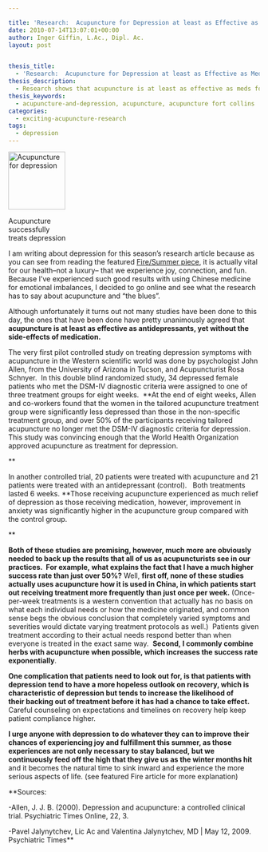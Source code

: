 ```yaml
---

title: 'Research:  Acupuncture for Depression at least as Effective as Medication'
date: 2010-07-14T13:07:01+00:00
author: Inger Giffin, L.Ac., Dipl. Ac.
layout: post


thesis_title:
  - 'Research:  Acupuncture for Depression at least as Effective as Medication'
thesis_description:
  - Research shows that acupuncture is at least as effective as meds for depression. For me, when combined with herbs it offers exceptional response.
thesis_keywords:
  - acupuncture-and-depression, acupuncture, acupuncture fort collins
categories:
  - exciting-acupuncture-research
tags:
  - depression
---
```

<div id="attachment_930" style="width: 124px" class="wp-caption alignright">
  <a href="/assets/wp-content/uploads/2010/07/Acupuncture-for-depression.jpg"><img class="size-full wp-image-930" title="Acupuncture for depression" src="/assets/wp-content/uploads/2010/07/Acupuncture-for-depression.jpg" alt="Acupuncture for depression" width="114" height="116" /></a>
  
  <p class="wp-caption-text">
    Acupuncture successfully treats depression
  </p>
</div>

I am writing about depression for this season&#8217;s research article because as you can see from reading the featured [Fire/Summer piece](http://www.wisdomwaysacupuncture.com/2017/05/22/summer-is-here-time-to-nurture-your-heart-fire/), it is actually vital for our health&#8211;not a luxury&#8211; that we experience joy, connection, and fun.  Because I&#8217;ve experienced such good results with using Chinese medicine for emotional imbalances, I decided to go online and see what the research has to say about acupuncture and &#8220;the blues&#8221;.

Although unfortunately it turns out not many studies have been done to this day, the ones that have been done have pretty unanimously agreed that **acupuncture is at least as effective as antidepressants, yet without the side-effects of medication.**

The very first pilot controlled study on treating depression symptoms with acupuncture in the Western scientific world was done by psychologist John Allen, from the University of Arizona in Tucson, and Acupuncturist Rosa Schnyer.  In this double blind randomized study, 34 depressed female patients who met the DSM-IV diagnostic criteria were assigned to one of three treatment groups for eight weeks.  **At the end of eight weeks, Allen and co-workers found that the women in the tailored acupuncture treatment group were significantly less depressed than those in the non-specific treatment group, and over 50% of the participants receiving tailored acupuncture no longer met the DSM-IV diagnostic criteria for depression.  This study was convincing enough that the World Health Organization approved acupuncture as treatment for depression.
  
** 
  
In another controlled trial, 20 patients were treated with acupuncture and 21 patients were treated with an antidepressant (control).   Both treatments lasted 6 weeks. **Those receiving acupuncture experienced as much relief of depression as those receiving medication, however, improvement in anxiety was significantly higher in the acupuncture group compared with the control group.
  
** 
  
**Both of these studies are promising, however, much more are obviously needed to back up the results that all of us as acupuncturists see in our practices.  For example, what explains the fact that I have a much higher success rate than just over 50%?** Well, **first off, none of these studies actually uses acupuncture how it is used in China, in which patients start out receiving treatment more frequently than just once per week.** (Once-per-week treatments is a western convention that actually has no basis on what each individual needs or how the medicine originated, and common sense begs the obvious conclusion that completely varied symptoms and severities would dictate varying treatment protocols as well.)  Patients given treatment according to their actual needs respond better than when everyone is treated in the exact same way.  **Second, I commonly combine herbs with acupuncture when possible, which increases the success rate exponentially**.

**One complication that patients need to look out for, is that patients with depression tend to have a more hopeless outlook on recovery, which is characteristic of depression but tends to increase the likelihood of their backing out of treatment before it has had a chance to take effect.** Careful counseling on expectations and timelines on recovery help keep patient compliance higher.
  
**I urge anyone with depression to do whatever they can to improve their chances of experiencing joy and fulfillment this summer, as those experiences are not only necessary to stay balanced, but we continuously feed off the high that they give us as the winter months hit** and it becomes the natural time to sink inward and experience the more serious aspects of life. (see featured Fire article for more explanation)

**Sources:
  
-Allen, J. J. B. (2000). Depression and acupuncture: a controlled clinical trial. Psychiatric Times Online, 22, 3.
  
-Pavel Jalynytchev, Lic Ac and Valentina Jalynytchev, MD | May 12, 2009. Psychiatric Times**